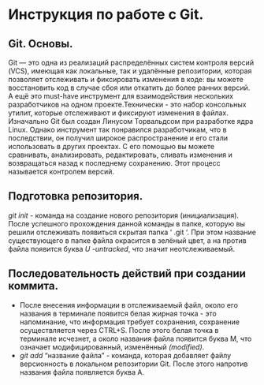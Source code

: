 # Инструкция по работе с Git.

## Git. Основы.
 Git — это одна из реализаций распределённых систем контроля версий (VCS), имеющая как локальные, так и удалённые репозитории, которая позволяет отслеживать и фиксировать изменения в коде: вы можете восстановить код в случае сбоя или откатить до более ранних версий. А ещё это must-have инструмент для взаимодействия нескольких разработчиков на одном проекте.Технически - это набор консольных утилит, которые отслеживают и фиксируют изменения в файлах. Изначально Git был создан Линусом Торвальдсом при разработке ядра Linux. Однако инструмент так понравился разработчикам, что в последствии, он получил широкое распространение и его стали использовать в других проектах. С его помощью вы можете сравнивать, анализировать, редактировать, сливать изменения и возвращаться назад к последнему сохранению. Этот процесс называется контролем версий.

 ## Подготовка репозитория.
*git init*   - команда на создание нового репозитория (инициализация). После успешного прохождения данной команды в папке, которую вы решили отслеживать появиться скрытая папка ‘ .git ‘. При этом название существующего в папке файла окрасится в зелёный цвет, а на против файла появится буква *U -untracked*, что значит неотслеживаемый.

## Последовательность действий при создании коммита.
- После внесения информации в отслеживаемый файл, около его названия в терминале появится белая жирная точка - это напоминание, что информация требует сохранения, сохранение осуществляется через CTRL+S. После этого белая точка в терминале исчезнет, а около названия файла появится буква М, что означает модифицированный, изменённый *(modified)*.
- *git add* “название файла” - команда, которая добавляет файлу версионность в локальном репозитории  Git. После этого напротив названия файла появляется буква А.
